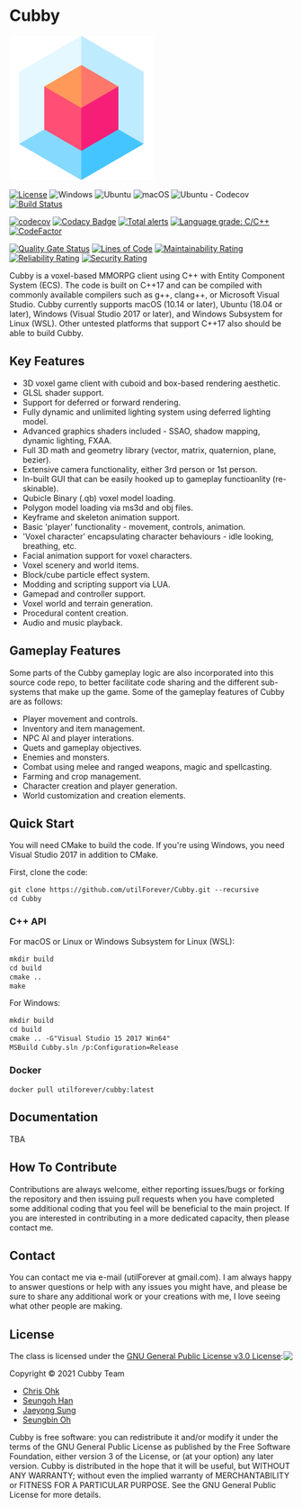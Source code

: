 # Cubby

<img src="./Medias/Logos/Logo.png" width=256 height=256 />

[![License](https://img.shields.io/badge/Licence-GPLv3-blue.svg)](https://github.com/utilForever/Cubby/blob/main/LICENSE) ![Windows](https://github.com/utilForever/Cubby/workflows/Windows/badge.svg) ![Ubuntu](https://github.com/utilForever/Cubby/workflows/Ubuntu/badge.svg) ![macOS](https://github.com/utilForever/Cubby/workflows/macOS/badge.svg) ![Ubuntu - Codecov](https://github.com/utilForever/Cubby/workflows/Ubuntu%20-%20Codecov/badge.svg) [![Build Status](https://travis-ci.com/utilForever/Cubby.svg?branch=main)](https://travis-ci.com/utilForever/Cubby)

[![codecov](https://codecov.io/gh/utilForever/Cubby/branch/main/graph/badge.svg)](https://codecov.io/gh/utilForever/Cubby)
[![Codacy Badge](https://app.codacy.com/project/badge/Grade/b3d77fa42f1a41909b2402a92e0376d1)](https://www.codacy.com/gh/utilForever/Cubby/dashboard?utm_source=github.com&amp;utm_medium=referral&amp;utm_content=utilForever/Cubby&amp;utm_campaign=Badge_Grade)
[![Total alerts](https://img.shields.io/lgtm/alerts/g/utilForever/Cubby.svg?logo=lgtm&logoWidth=18)](https://lgtm.com/projects/g/utilForever/Cubby/alerts/)
[![Language grade: C/C++](https://img.shields.io/lgtm/grade/cpp/g/utilForever/Cubby.svg?logo=lgtm&logoWidth=18)](https://lgtm.com/projects/g/utilForever/Cubby/context:cpp)
[![CodeFactor](https://www.codefactor.io/repository/github/utilforever/Cubby/badge)](https://www.codefactor.io/repository/github/utilforever/Cubby)

[![Quality Gate Status](https://sonarcloud.io/api/project_badges/measure?project=Cubby&metric=alert_status)](https://sonarcloud.io/dashboard?id=Cubby) [![Lines of Code](https://sonarcloud.io/api/project_badges/measure?project=Cubby&metric=ncloc)](https://sonarcloud.io/dashboard?id=Cubby) [![Maintainability Rating](https://sonarcloud.io/api/project_badges/measure?project=Cubby&metric=sqale_rating)](https://sonarcloud.io/dashboard?id=Cubby) [![Reliability Rating](https://sonarcloud.io/api/project_badges/measure?project=Cubby&metric=reliability_rating)](https://sonarcloud.io/dashboard?id=Cubby) [![Security Rating](https://sonarcloud.io/api/project_badges/measure?project=Cubby&metric=security_rating)](https://sonarcloud.io/dashboard?id=Cubby)

Cubby is a voxel-based MMORPG client using C++ with Entity Component System (ECS). The code is built on C++17 and can be compiled with commonly available compilers such as g++, clang++, or Microsoft Visual Studio. Cubby currently supports macOS (10.14 or later), Ubuntu (18.04 or later), Windows (Visual Studio 2017 or later), and Windows Subsystem for Linux (WSL). Other untested platforms that support C++17 also should be able to build Cubby.

## Key Features

* 3D voxel game client with cuboid and box-based rendering aesthetic.
* GLSL shader support.
* Support for deferred or forward rendering.
* Fully dynamic and unlimited lighting system using deferred lighting model.
* Advanced graphics shaders included - SSAO, shadow mapping, dynamic lighting, FXAA.
* Full 3D math and geometry library (vector, matrix, quaternion, plane, bezier).
* Extensive camera functionality, either 3rd person or 1st person.
* In-built GUI that can be easily hooked up to gameplay functioanlity (re-skinable).
* Qubicle Binary (.qb) voxel model loading.
* Polygon model loading via ms3d and obj files.
* Keyframe and skeleton animation support.
* Basic 'player' functionality - movement, controls, animation.
* 'Voxel character' encapsulating character behaviours - idle looking, breathing, etc.
* Facial animation support for voxel characters.
* Voxel scenery and world items.
* Block/cube particle effect system.
* Modding and scripting support via LUA.
* Gamepad and controller support.
* Voxel world and terrain generation.
* Procedural content creation.
* Audio and music playback.

## Gameplay Features

Some parts of the Cubby gameplay logic are also incorporated into this source code repo, to better facilitate code sharing and the different sub-systems that make up the game. Some of the gameplay features of Cubby are as follows:

* Player movement and controls.
* Inventory and item management.
* NPC AI and player interations.
* Quets and gameplay objectives.
* Enemies and monsters.
* Combat using melee and ranged weapons, magic and spellcasting.
* Farming and crop management.
* Character creation and player generation.
* World customization and creation elements.

## Quick Start

You will need CMake to build the code. If you're using Windows, you need Visual Studio 2017 in addition to CMake.

First, clone the code:

```
git clone https://github.com/utilForever/Cubby.git --recursive
cd Cubby
```

### C++ API

For macOS or Linux or Windows Subsystem for Linux (WSL):

```
mkdir build
cd build
cmake ..
make
```

For Windows:

```
mkdir build
cd build
cmake .. -G"Visual Studio 15 2017 Win64"
MSBuild Cubby.sln /p:Configuration=Release
```

### Docker

```
docker pull utilforever/cubby:latest
```

## Documentation

TBA

## How To Contribute

Contributions are always welcome, either reporting issues/bugs or forking the repository and then issuing pull requests when you have completed some additional coding that you feel will be beneficial to the main project. If you are interested in contributing in a more dedicated capacity, then please contact me.

## Contact

You can contact me via e-mail (utilForever at gmail.com). I am always happy to answer questions or help with any issues you might have, and please be sure to share any additional work or your creations with me, I love seeing what other people are making.

## License

<img align="right" src="http://opensource.org/trademarks/opensource/OSI-Approved-License-100x137.png">

The class is licensed under the [GNU General Public License v3.0 License](http://opensource.org/licenses/MIT):

Copyright &copy; 2021 Cubby Team

  * [Chris Ohk](https://github.com/utilForever)
  * [Seungoh Han](https://github.com/h5jam)
  * [Jaeyong Sung](https://github.com/buttercrab)
  * [Seungbin Oh](https://github.com/sboh1214)

Cubby is free software: you can redistribute it and/or modify it under the terms of the GNU General Public License as published by the Free Software Foundation, either version 3 of the License, or (at your option) any later version. Cubby is distributed in the hope that it will be useful, but WITHOUT ANY WARRANTY; without even the implied warranty of MERCHANTABILITY or FITNESS FOR A PARTICULAR PURPOSE.  See the GNU General Public License for more details.